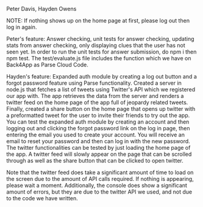 Peter Davis, Hayden Owens

NOTE: If nothing shows up on the home page at first, please log out then log in again.


Peter's feature: Answer checking, unit tests for answer checking, updating stats from answer checking, only displaying clues that the user has not seen yet. In order to run the unit tests for answer submission, do npm i then npm test. The test/evaluate.js file includes the function which we have on Back4App as Parse Cloud Code.

Hayden's feature: Expanded auth module by creating a log out button and a forgot password feature using Parse functionality. Created a server in node.js that fetches a list of tweets using Twitter's API which we registered our app with. The app retrieves the data from the server and renders a twitter feed on the home page of the app full of jeopardy related tweets. Finally, created a share button on the home page that opens up twitter with a preformatted tweet for the user to invite their friends to try out the app. You can test the expanded auth module by creating an account and then logging out and clicking the forgot password link on the log in page, then entering the email you used to create your account. You will receive an email to reset your password and then can log in with the new password. The twitter functionalities can be tested by just loading the home page of the app. A twitter feed will slowly appear on the page that can be scrolled through as well as the share button that can be clicked to open twitter.

Note that the twitter feed does take a significant amount of time to load on the screen due to the amount of API calls required. If nothing is appearing, please wait a moment. Additionally, the console does show a significant amount of errors, but they are due to the twitter API we used, and not due to the code we have written.
